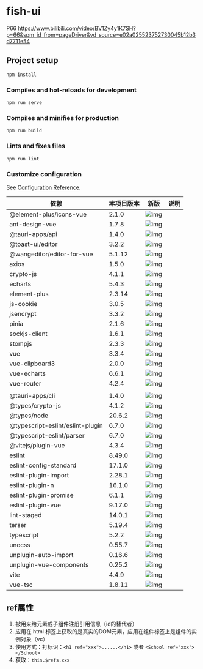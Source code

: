 # fish-ui

P66
https://www.bilibili.com/video/BV1Zy4y1K7SH?p=66&spm_id_from=pageDriver&vd_source=e02a025523752730045b12b3d7711e54

## Project setup
```
npm install
```

### Compiles and hot-reloads for development
```
npm run serve
```

### Compiles and minifies for production
```
npm run build
```

### Lints and fixes files
```
npm run lint
```

### Customize configuration
See [Configuration Reference](https://cli.vuejs.org/config/).





| 依赖                             | 本项目版本 | 新版                                                         | 说明 |
| -------------------------------- | ---------- | ------------------------------------------------------------ | ---- |
| @element-plus/icons-vue          | 2.1.0      | ![img](https://img.shields.io/npm/v/@element-plus/icons-vue) |      |
| ant-design-vue                   | 1.7.8      | ![img](https://img.shields.io/npm/v/ant-design-vue)          |      |
| @tauri-apps/api                  | 1.4.0      | ![img](https://img.shields.io/npm/v/@tauri-apps/api)         |      |
| @toast-ui/editor                 | 3.2.2      | ![img](https://img.shields.io/npm/v/@toast-ui/editor)        |      |
| @wangeditor/editor-for-vue       | 5.1.12     | ![img](https://img.shields.io/npm/v/@wangeditor/editor-for-vue/next) |      |
| axios                            | 1.5.0      | ![img](https://img.shields.io/npm/v/axios)                   |      |
| crypto-js                        | 4.1.1      | ![img](https://img.shields.io/npm/v/crypto-js)               |      |
| echarts                          | 5.4.3      | ![img](https://img.shields.io/npm/v/echarts)                 |      |
| element-plus                     | 2.3.14     | ![img](https://img.shields.io/npm/v/element-plus)            |      |
| js-cookie                        | 3.0.5      | ![img](https://img.shields.io/npm/v/js-cookie)               |      |
| jsencrypt                        | 3.3.2      | ![img](https://img.shields.io/npm/v/jsencrypt)               |      |
| pinia                            | 2.1.6      | ![img](https://img.shields.io/npm/v/pinia)                   |      |
| sockjs-client                    | 1.6.1      | ![img](https://img.shields.io/npm/v/sockjs-client)           |      |
| stompjs                          | 2.3.3      | ![img](https://img.shields.io/npm/v/stompjs)                 |      |
| vue                              | 3.3.4      | ![img](https://img.shields.io/npm/v/vue)                     |      |
| vue-clipboard3                   | 2.0.0      | ![img](https://img.shields.io/npm/v/vue-clipboard3)          |      |
| vue-echarts                      | 6.6.1      | ![img](https://img.shields.io/npm/v/vue-echarts)             |      |
| vue-router                       | 4.2.4      | ![img](https://img.shields.io/npm/v/vue-router)              |      |
|                                  |            |                                                              |      |
| @tauri-apps/cli                  | 1.4.0      | ![img](https://img.shields.io/npm/v/@tauri-apps/cli)         |      |
| @types/crypto-js                 | 4.1.2      | ![img](https://img.shields.io/npm/v/@types/crypto-js)        |      |
| @types/node                      | 20.6.2     | ![img](https://img.shields.io/npm/v/@types/node)             |      |
| @typescript-eslint/eslint-plugin | 6.7.0      | ![img](https://img.shields.io/npm/v/@typescript-eslint/eslint-plugin) |      |
| @typescript-eslint/parser        | 6.7.0      | ![img](https://img.shields.io/npm/v/@typescript-eslint/parser) |      |
| @vitejs/plugin-vue               | 4.3.4      | ![img](https://img.shields.io/npm/v/@vitejs/plugin-vue)      |      |
| eslint                           | 8.49.0     | ![img](https://img.shields.io/npm/v/eslint)                  |      |
| eslint-config-standard           | 17.1.0     | ![img](https://img.shields.io/npm/v/eslint-config-standard)  |      |
| eslint-plugin-import             | 2.28.1     | ![img](https://img.shields.io/npm/v/eslint-plugin-import)    |      |
| eslint-plugin-n                  | 16.1.0     | ![img](https://img.shields.io/npm/v/eslint-plugin-n)         |      |
| eslint-plugin-promise            | 6.1.1      | ![img](https://img.shields.io/npm/v/eslint-plugin-promise)   |      |
| eslint-plugin-vue                | 9.17.0     | ![img](https://img.shields.io/npm/v/eslint-plugin-vue)       |      |
| lint-staged                      | 14.0.1     | ![img](https://img.shields.io/npm/v/lint-staged)             |      |
| terser                           | 5.19.4     | ![img](https://img.shields.io/npm/v/terser)                  |      |
| typescript                       | 5.2.2      | ![img](https://img.shields.io/npm/v/typescript)              |      |
| unocss                           | 0.55.7     | ![img](https://img.shields.io/npm/v/unocss?color=blue)       |      |
| unplugin-auto-import             | 0.16.6     | ![img](https://img.shields.io/npm/v/unplugin-auto-import?color=blue) |      |
| unplugin-vue-components          | 0.25.2     | ![img](https://img.shields.io/npm/v/unplugin-vue-components?color=blue) |      |
| vite                             | 4.4.9      | ![img](https://img.shields.io/npm/v/vite)                    |      |
| vue-tsc                          | 1.8.11     | ![img](https://img.shields.io/npm/v/vue-tsc)                 |      |



## ref属性

1. 被用来给元素或子组件注册引用信息（id的替代者）
2. 应用在 html 标签上获取的是真实的DOM元素，应用在组件标签上是组件的实例对象（vc）
3. 使用方式：打标识：`<h1 ref="xxx">......</h1>` 或者 `<School ref="xxx"></School>`
4. 获取：`this.$refs.xxx`

